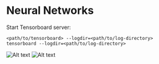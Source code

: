 # Neural Networks

Start Tensorboard server:
```
<path/to/tensorboard> --logdir=<path/to/log-directory>
tensorboard --logdir=<path/to/log-directory>
```
![Alt text](NeuralNetworks/ScreenShot1.png "")
![Alt text](NeuralNetworks/ScreenShot2.png "")
